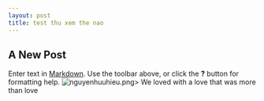 ```yaml
---
layout: post
title: test thu xem the nao
---
```

## A New Post

Enter text in [Markdown](http://daringfireball.net/projects/markdown/). Use the toolbar above, or click the **?** button for formatting help.
![nguyenhuuhieu.png]({{site.baseurl}}/img/nguyenhuuhieu.png)> We loved with a love that was more than love

